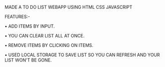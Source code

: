 MADE A TO DO LIST WEBAPP USING HTML CSS JAVASCRIPT 


FEATURES:-


• ADD ITEMS BY INPUT.

• YOU CAN CLEAR LIST ALL AT ONCE.

• REMOVE ITEMS BY  CLICKING ON ITEMS.

• USED LOCAL STORAGE TO SAVE LIST SO YOU CAN REFRESH AND YOUR LIST WON'T BE GONE.
